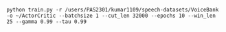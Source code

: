 ```python train.py -r /users/PAS2301/kumar1109/speech-datasets/VoiceBank -o ~/ActorCritic --batchsize 1 --cut_len 32000 --epochs 10 --win_len 25 --gamma 0.99 --tau 0.99```